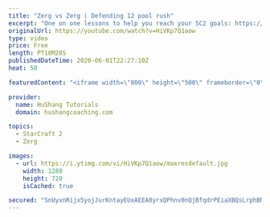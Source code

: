 ```yaml
---
title: "Zerg vs Zerg | Defending 12 pool rush"
excerpt: "One on one lessons to help you reach your SC2 goals: https://www.hushangcoaching.com ------------------------------------------------------------------------------------------------------- In this guide we take a look at how to defend one of the most infamous \"zerg rushes\" in sc2: the 12 pool. This rush"
originalUrl: https://youtube.com/watch?v=HiVKp7Q1aow
type: video
price: Free
length: PT10M28S
publishedDateTime: 2020-06-01T22:27:10Z
heat: 50

featuredContent: "<iframe width=\"800\" height=\"500\" frameborder=\"0\" src=\"https://www.youtube.com/embed/HiVKp7Q1aow\" allow=\"accelerometer; autoplay; encrypted-media; gyroscope; picture-in-picture\" allowfullscreen></iframe>"

provider:
  name: HuShang Tutorials
  domain: hushangcoaching.com

topics:
  - StarCraft 2
  - Zerg

images:
  - url: https://i.ytimg.com/vi/HiVKp7Q1aow/maxresdefault.jpg
    width: 1280
    height: 720
    isCached: true

secured: "SnUyxnRijx5yojJurKntayEUxAEEA0yrxQPhnv0nQjBfqdrPEiaXBQsLrphBNA7Nn122mS3OZH1JpoG0UBT1hnGgnqm7Q2vRwlNXIWeXmMxZ2So0Urnk+So9y+5lb59nu3tkPkNp0Xprmfu6F3yveQOa6FbDrNNkrz39JjWpqYpLzeUI11NLjNiumd8hSD9e5ar6LHDicLGcbWDJLhh+6LTXUAecQUdQo6PYtCLKKKwbkEKXrYItI5rIwfBtHcwopaeSUxYifbiH0FqUTzdfI17FzbIvLGa4gy3Ht0bLTIIC5GTvIiHJukgvZFqMEUjmMQWoOtUWM0ezH8SO/mbKn8+T/0dkYBTfhPAw6YS3cOBUwZ7pCm178JQ/idcBwOX4jZ2/Oh8XEB0AOjG/PW7s8z2O2mAMDqXR8dKk5gWUHLk=;Dy32Vt2bKlSC4wBLQZ7tsA=="
---
```


